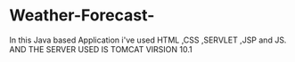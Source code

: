 # Weather-Forecast- 
In this Java based Application i've used HTML ,CSS ,SERVLET ,JSP and JS.
AND THE SERVER USED IS TOMCAT VIRSION 10.1

